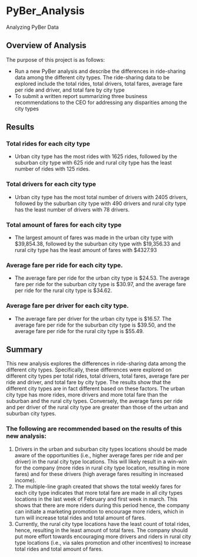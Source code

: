# PyBer_Analysis
Analyzing PyBer Data

## Overview of Analysis

The purpose of this project is as follows:
-	Run a new PyBer analysis and describe the differences in ride-sharing data among the different city types. The ride-sharing data to be explored include the total rides, total drivers, total fares, average fare per ride and driver, and total fare by city type
-	To submit a written report summarizing three business recommendations to the CEO for addressing any disparities among the city types 

## Results

### Total rides for each city type
-	Urban city type has the most rides with 1625 rides, followed by the suburban city type with 625 ride and rural city type has the least number of rides with 125 rides.

### Total drivers for each city type
-	Urban city type has the most total number of drivers with 2405 drivers, followed by the suburban city type with 490 drivers and rural city type has the least number of drivers with 78 drivers.

### Total amount of fares for each city type
-	The largest amount of fares was made in the urban city type with $39,854.38, followed by the suburban city type with $19,356.33 and rural city type has the least amount of fares with $4327.93

### Average fare per ride for each city type.
-	The average fare per ride for the urban city type is $24.53. The average fare per ride for the suburban city type is $30.97, and the average fare per ride for the rural city type is $34.62. 

### Average fare per driver for each city type.
-	The average fare per driver for the urban city type is $16.57. The average fare per ride for the suburban city type is $39.50, and the average fare per ride for the rural city type is $55.49. 

## Summary
This new analysis explores the differences in ride-sharing data among the different city types. Specifically, these differences were explored on different city types per total rides, total drivers, total fares, average fare per ride and driver, and total fare by city type. The results show that the different city types are in fact different based on these factors. The urban city type has more rides, more drivers and more total fare than the suburban and the rural city types. Conversely, the average fares per ride and per driver of the rural city type are greater than those of the urban and suburban city types.

### The following are recommended based on the results of this new analysis:
1.	Drivers in the urban and suburban city types locations should be made aware of the opportunities (i.e., higher average fares per ride and per driver) in the rural city type locations. This will likely result in a win-win for the company (more rides in rural city type location, resulting in more fares) and for these drivers (high average fares resulting in increased income).
2.	The multiple-line graph created that shows the total weekly fares for each city type indicates that more total fare are made in all city types locations in the last week of February and first week in march. This shows that there are more riders during this period hence, the company can initiate a marketing promotion to encourage more riders, which in turn will increase total rides and total amount of fares.
3.	Currently, the rural city type locations have the least count of total rides, hence, resulting in the least amount of total fares. The company should put more effort towards encouraging more drivers and riders in rural city type locations (i.e., via sales promotion and other incentives) to increase total rides and total amount of fares. 
